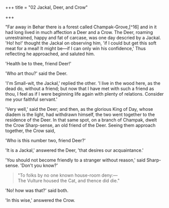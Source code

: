 +++
title = "02 Jackal, Deer, and Crow"

+++

"Far away in Behar there is a forest called Champak-Grove,[^16] and in it had long lived in much affection a Deer and a Crow. The Deer, roaming unrestrained, happy and fat of carcase, was one day descried by a Jackal. 'Ho! ho!' thought the Jackal on observing him, 'if I could but get this soft meat for a meal! It might be—if I can only win his confidence,' Thus reflecting he approached, and saluted him.

'Health be to thee, friend Deer!'

'Who art thou?' said the Deer.

'I'm Small-wit, the Jackal,' replied the other. 'I live in the wood here, as the dead do, without a friend; but now that I have met with such a friend as thou, I feel as if I were beginning life again with plenty of relations. Consider me your faithful servant.'

'Very well,' said the Deer; and then, as the glorious King of Day, whose diadem is the light, had withdrawn himself, the two went together to the residence of the Deer. In that same spot, on a branch of Champak, dwelt the Crow Sharp-sense, an old friend of the Deer. Seeing them approach together, the Crow said,

'Who is this number two, friend Deer?'

'It is a Jackal,' answered the Deer, 'that desires our acquaintance.'

'You should not become friendly to a stranger without reason,' said Sharp-sense. 'Don't you know?'

> "To folks by no one known house-room deny:—  
> The Vulture housed the Cat, and thence did die."

'No! how was that?' said both.

'In this wise,' answered the Crow.  
  

